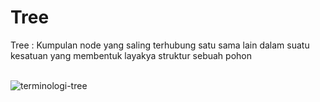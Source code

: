 # Tree
Tree : Kumpulan node yang saling terhubung satu sama lain dalam suatu kesatuan yang membentuk layakya struktur sebuah pohon

<br>![terminologi-tree](https://4.bp.blogspot.com/-kRRhE_q3Rrs/WlmGpBrKlJI/AAAAAAAABRc/evU6gm5v-8UCbJeN8EQ8Tf21B-p_uYA2gCLcBGAs/s1600/Capture.JPG)
